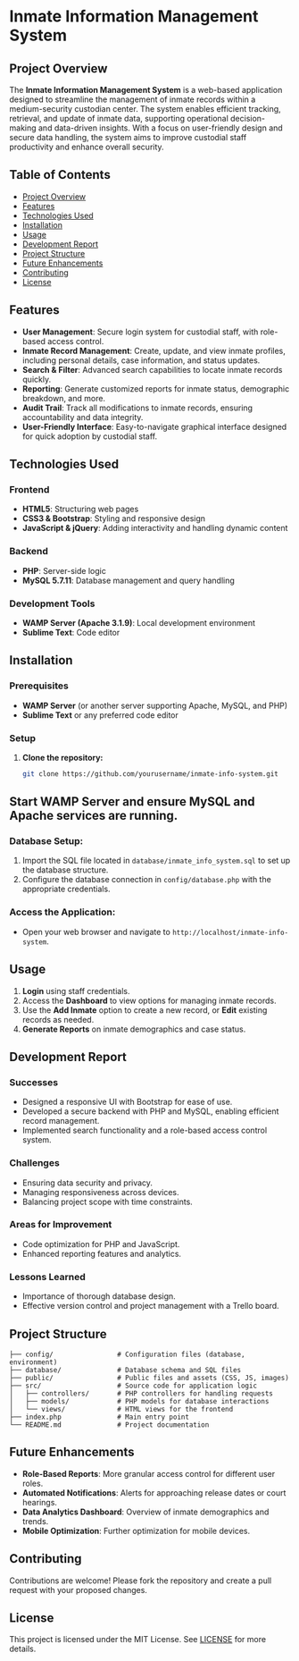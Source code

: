 # Inmate Information Management System

## Project Overview
The **Inmate Information Management System** is a web-based application designed to streamline the management of inmate records within a medium-security custodian center. The system enables efficient tracking, retrieval, and update of inmate data, supporting operational decision-making and data-driven insights. With a focus on user-friendly design and secure data handling, the system aims to improve custodial staff productivity and enhance overall security.

## Table of Contents
- [Project Overview](#project-overview)
- [Features](#features)
- [Technologies Used](#technologies-used)
- [Installation](#installation)
- [Usage](#usage)
- [Development Report](#development-report)
- [Project Structure](#project-structure)
- [Future Enhancements](#future-enhancements)
- [Contributing](#contributing)
- [License](#license)

## Features
- **User Management**: Secure login system for custodial staff, with role-based access control.
- **Inmate Record Management**: Create, update, and view inmate profiles, including personal details, case information, and status updates.
- **Search & Filter**: Advanced search capabilities to locate inmate records quickly.
- **Reporting**: Generate customized reports for inmate status, demographic breakdown, and more.
- **Audit Trail**: Track all modifications to inmate records, ensuring accountability and data integrity.
- **User-Friendly Interface**: Easy-to-navigate graphical interface designed for quick adoption by custodial staff.

## Technologies Used
### Frontend
- **HTML5**: Structuring web pages
- **CSS3 & Bootstrap**: Styling and responsive design
- **JavaScript & jQuery**: Adding interactivity and handling dynamic content

### Backend
- **PHP**: Server-side logic
- **MySQL 5.7.11**: Database management and query handling

### Development Tools
- **WAMP Server (Apache 3.1.9)**: Local development environment
- **Sublime Text**: Code editor

## Installation
### Prerequisites
- **WAMP Server** (or another server supporting Apache, MySQL, and PHP)
- **Sublime Text** or any preferred code editor

### Setup
1. **Clone the repository:**
   ```bash
   git clone https://github.com/yourusername/inmate-info-system.git

## Start WAMP Server and ensure MySQL and Apache services are running.

### Database Setup:
1. Import the SQL file located in `database/inmate_info_system.sql` to set up the database structure.
2. Configure the database connection in `config/database.php` with the appropriate credentials.

### Access the Application:
- Open your web browser and navigate to `http://localhost/inmate-info-system`.

## Usage
1. **Login** using staff credentials.
2. Access the **Dashboard** to view options for managing inmate records.
3. Use the **Add Inmate** option to create a new record, or **Edit** existing records as needed.
4. **Generate Reports** on inmate demographics and case status.

## Development Report
### Successes
- Designed a responsive UI with Bootstrap for ease of use.
- Developed a secure backend with PHP and MySQL, enabling efficient record management.
- Implemented search functionality and a role-based access control system.

### Challenges
- Ensuring data security and privacy.
- Managing responsiveness across devices.
- Balancing project scope with time constraints.

### Areas for Improvement
- Code optimization for PHP and JavaScript.
- Enhanced reporting features and analytics.

### Lessons Learned
- Importance of thorough database design.
- Effective version control and project management with a Trello board.

## Project Structure
```plaintext
├── config/                # Configuration files (database, environment)
├── database/              # Database schema and SQL files
├── public/                # Public files and assets (CSS, JS, images)
├── src/                   # Source code for application logic
│   ├── controllers/       # PHP controllers for handling requests
│   ├── models/            # PHP models for database interactions
│   └── views/             # HTML views for the frontend
├── index.php              # Main entry point
└── README.md              # Project documentation
```

## Future Enhancements
- **Role-Based Reports**: More granular access control for different user roles.
- **Automated Notifications**: Alerts for approaching release dates or court hearings.
- **Data Analytics Dashboard**: Overview of inmate demographics and trends.
- **Mobile Optimization**: Further optimization for mobile devices.

## Contributing
Contributions are welcome! Please fork the repository and create a pull request with your proposed changes.

## License
This project is licensed under the MIT License. See [LICENSE](LICENSE) for more details.
